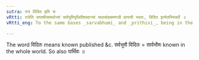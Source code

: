 ```yaml
---
sutra: तत्र विदित इति च
vRtti: तत्रेति सप्तमीसमर्थाभ्यां सर्वभूमिपृथिवीशब्दाभ्यां यथासंख्यमणञौ प्रत्ययौ भवतः, विदित इत्येतस्मिन्नर्थे ॥
vRtti_eng: To the same bases _sarvabhumi_ and _prithivi_, being in the 7th case in construction, are added the same affixes _an_ and _an_ respectively, when the sense is that of 'known therein'.

---
```

The word विदितः means known published &c. सर्वभूमौ विदितः = सार्वभौमः known in the whole world. So also पार्थिवः ॥